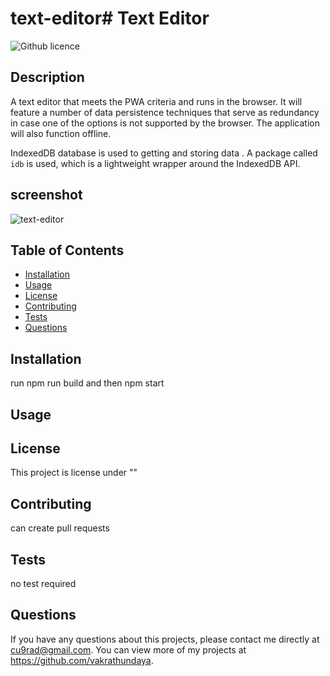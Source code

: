 # text-editor# Text Editor

  ![Github licence](http://img.shields.io/badge/license-""-blue.svg)
  
  ## Description 
  
  A text editor that meets the PWA criteria and runs in the browser. It will feature a number of data persistence techniques that serve as redundancy in case one of the options is not supported by the browser. The application will also function offline.

  IndexedDB database is used to getting and storing data . A package called `idb` is used, which is a lightweight wrapper around the IndexedDB API. 

 ## screenshot

![text-editor](https://user-images.githubusercontent.com/94205464/163955281-72ab6865-303a-46c3-a087-132f9588220e.jpg)

  ## Table of Contents

  * [Installation](#installation)
  * [Usage](#usage)
  * [License](#license)
  * [Contributing](#contributing)
  * [Tests](#tests)
  * [Questions](#questions)
  

  ## Installation 

  run npm run build and then npm start

  ## Usage 

  


  ## License 

  This project is license under ""


  ## Contributing 

  can create pull requests


  ## Tests

  no test required


  ## Questions

  If you have any questions about this projects, please contact me directly at cu9rad@gmail.com. You can view more of my projects at https://github.com/vakrathundaya.
  
